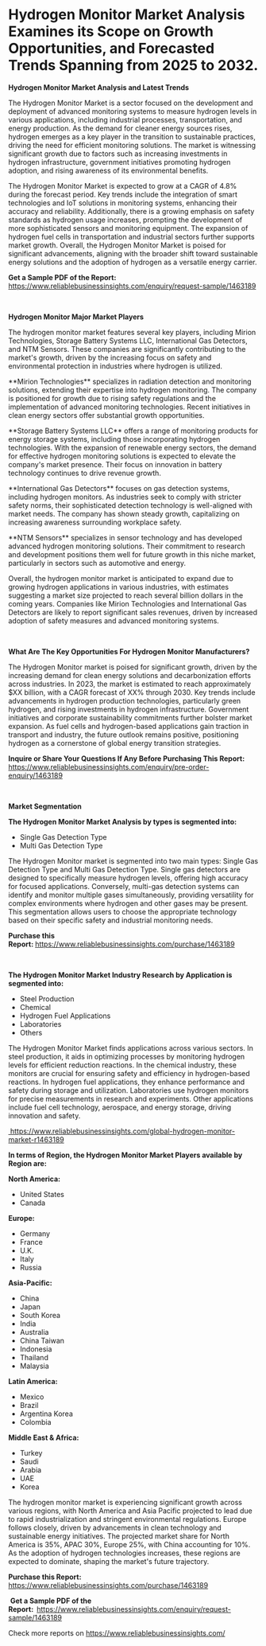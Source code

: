 <p><h1>Hydrogen Monitor Market Analysis Examines its Scope on Growth Opportunities, and Forecasted Trends Spanning from 2025 to 2032.</h1></p><p><strong>Hydrogen Monitor Market Analysis and Latest Trends</strong></p>
<p><p>The Hydrogen Monitor Market is a sector focused on the development and deployment of advanced monitoring systems to measure hydrogen levels in various applications, including industrial processes, transportation, and energy production. As the demand for cleaner energy sources rises, hydrogen emerges as a key player in the transition to sustainable practices, driving the need for efficient monitoring solutions. The market is witnessing significant growth due to factors such as increasing investments in hydrogen infrastructure, government initiatives promoting hydrogen adoption, and rising awareness of its environmental benefits.</p><p>The Hydrogen Monitor Market is expected to grow at a CAGR of 4.8% during the forecast period. Key trends include the integration of smart technologies and IoT solutions in monitoring systems, enhancing their accuracy and reliability. Additionally, there is a growing emphasis on safety standards as hydrogen usage increases, prompting the development of more sophisticated sensors and monitoring equipment. The expansion of hydrogen fuel cells in transportation and industrial sectors further supports market growth. Overall, the Hydrogen Monitor Market is poised for significant advancements, aligning with the broader shift toward sustainable energy solutions and the adoption of hydrogen as a versatile energy carrier.</p></p>
<p><strong>Get a Sample PDF of the Report:&nbsp;</strong> <a href="https://www.reliablebusinessinsights.com/enquiry/request-sample/1463189?utm_campaign=2226&utm_medium=2&utm_source=Github&utm_content=ia&utm_term=18022025&utm_id=hydrogen-monitor">https://www.reliablebusinessinsights.com/enquiry/request-sample/1463189</a></p>
<p>&nbsp;</p>
<p><strong>Hydrogen Monitor Major Market Players</strong></p>
<p><p>The hydrogen monitor market features several key players, including Mirion Technologies, Storage Battery Systems LLC, International Gas Detectors, and NTM Sensors. These companies are significantly contributing to the market's growth, driven by the increasing focus on safety and environmental protection in industries where hydrogen is utilized.</p><p>**Mirion Technologies** specializes in radiation detection and monitoring solutions, extending their expertise into hydrogen monitoring. The company is positioned for growth due to rising safety regulations and the implementation of advanced monitoring technologies. Recent initiatives in clean energy sectors offer substantial growth opportunities.</p><p>**Storage Battery Systems LLC** offers a range of monitoring products for energy storage systems, including those incorporating hydrogen technologies. With the expansion of renewable energy sectors, the demand for effective hydrogen monitoring solutions is expected to elevate the company's market presence. Their focus on innovation in battery technology continues to drive revenue growth.</p><p>**International Gas Detectors** focuses on gas detection systems, including hydrogen monitors. As industries seek to comply with stricter safety norms, their sophisticated detection technology is well-aligned with market needs. The company has shown steady growth, capitalizing on increasing awareness surrounding workplace safety.</p><p>**NTM Sensors** specializes in sensor technology and has developed advanced hydrogen monitoring solutions. Their commitment to research and development positions them well for future growth in this niche market, particularly in sectors such as automotive and energy.</p><p>Overall, the hydrogen monitor market is anticipated to expand due to growing hydrogen applications in various industries, with estimates suggesting a market size projected to reach several billion dollars in the coming years. Companies like Mirion Technologies and International Gas Detectors are likely to report significant sales revenues, driven by increased adoption of safety measures and advanced monitoring systems.</p></p>
<p>&nbsp;</p>
<p><strong>What Are The Key Opportunities For Hydrogen Monitor Manufacturers?</strong></p>
<p><p>The Hydrogen Monitor market is poised for significant growth, driven by the increasing demand for clean energy solutions and decarbonization efforts across industries. In 2023, the market is estimated to reach approximately $XX billion, with a CAGR forecast of XX% through 2030. Key trends include advancements in hydrogen production technologies, particularly green hydrogen, and rising investments in hydrogen infrastructure. Government initiatives and corporate sustainability commitments further bolster market expansion. As fuel cells and hydrogen-based applications gain traction in transport and industry, the future outlook remains positive, positioning hydrogen as a cornerstone of global energy transition strategies.</p></p>
<p><strong>Inquire or Share Your Questions If Any Before Purchasing This Report:</strong> <a href="https://www.reliablebusinessinsights.com/enquiry/pre-order-enquiry/1463189?utm_campaign=2226&utm_medium=2&utm_source=Github&utm_content=ia&utm_term=18022025&utm_id=hydrogen-monitor">https://www.reliablebusinessinsights.com/enquiry/pre-order-enquiry/1463189</a></p>
<p>&nbsp;</p>
<p><strong>Market Segmentation</strong></p>
<p><strong>The Hydrogen Monitor Market Analysis by types is segmented into:</strong></p>
<p><ul><li>Single Gas Detection Type</li><li>Multi Gas Detection Type</li></ul></p>
<p><p>The Hydrogen Monitor market is segmented into two main types: Single Gas Detection Type and Multi Gas Detection Type. Single gas detectors are designed to specifically measure hydrogen levels, offering high accuracy for focused applications. Conversely, multi-gas detection systems can identify and monitor multiple gases simultaneously, providing versatility for complex environments where hydrogen and other gases may be present. This segmentation allows users to choose the appropriate technology based on their specific safety and industrial monitoring needs.</p></p>
<p><strong>Purchase this Report:&nbsp;</strong><a href="https://www.reliablebusinessinsights.com/purchase/1463189?utm_campaign=2226&utm_medium=2&utm_source=Github&utm_content=ia&utm_term=18022025&utm_id=hydrogen-monitor">https://www.reliablebusinessinsights.com/purchase/1463189</a></p>
<p>&nbsp;</p>
<p><strong>The Hydrogen Monitor Market Industry Research by Application is segmented into:</strong></p>
<p><ul><li>Steel Production</li><li>Chemical</li><li>Hydrogen Fuel Applications</li><li>Laboratories</li><li>Others</li></ul></p>
<p><p>The Hydrogen Monitor Market finds applications across various sectors. In steel production, it aids in optimizing processes by monitoring hydrogen levels for efficient reduction reactions. In the chemical industry, these monitors are crucial for ensuring safety and efficiency in hydrogen-based reactions. In hydrogen fuel applications, they enhance performance and safety during storage and utilization. Laboratories use hydrogen monitors for precise measurements in research and experiments. Other applications include fuel cell technology, aerospace, and energy storage, driving innovation and safety.</p></p>
<p><a href="https://www.reliablebusinessinsights.com/global-hydrogen-monitor-market-r1463189?utm_campaign=2226&utm_medium=2&utm_source=Github&utm_content=ia&utm_term=18022025&utm_id=hydrogen-monitor">&nbsp;https://www.reliablebusinessinsights.com/global-hydrogen-monitor-market-r1463189</a></p>
<p><strong>In terms of Region, the Hydrogen Monitor Market Players available by Region are:</strong></p>
<p>
    <p> <strong> North America: </strong>
        <ul>
            <li>United States</li>
            <li>Canada</li>
        </ul>
        </p> 
    <p> <strong> Europe: </strong>
        <ul>
            <li>Germany</li>
            <li>France</li>
            <li>U.K.</li>
            <li>Italy</li>
            <li>Russia</li>
        </ul>
        </p> 
    <p> <strong> Asia-Pacific: </strong>
        <ul>
            <li>China</li>
            <li>Japan</li>
            <li>South Korea</li>
            <li>India</li>
            <li>Australia</li>
            <li>China Taiwan</li>
            <li>Indonesia</li>
            <li>Thailand</li>
            <li>Malaysia</li>
        </ul>
        </p> 
    <p> <strong> Latin America: </strong>
        <ul>
            <li>Mexico</li>
            <li>Brazil</li>
            <li>Argentina Korea</li>
            <li>Colombia</li>
        </ul>
        </p> 
    <p> <strong> Middle East & Africa: </strong>
        <ul>
            <li>Turkey</li>
            <li>Saudi</li>
            <li>Arabia</li>
            <li>UAE</li>
            <li>Korea</li>
        </ul>
    </p>
    </p>
<p><p>The hydrogen monitor market is experiencing significant growth across various regions, with North America and Asia Pacific projected to lead due to rapid industrialization and stringent environmental regulations. Europe follows closely, driven by advancements in clean technology and sustainable energy initiatives. The projected market share for North America is 35%, APAC 30%, Europe 25%, with China accounting for 10%. As the adoption of hydrogen technologies increases, these regions are expected to dominate, shaping the market's future trajectory.</p></p>
<p><strong>Purchase this Report: </strong><a href="https://www.reliablebusinessinsights.com/purchase/1463189?utm_campaign=2226&utm_medium=2&utm_source=Github&utm_content=ia&utm_term=18022025&utm_id=hydrogen-monitor">https://www.reliablebusinessinsights.com/purchase/1463189</a></p>
<p>&nbsp;<strong>Get a Sample PDF of the Report:&nbsp;&nbsp;</strong><a href="https://www.reliablebusinessinsights.com/enquiry/request-sample/1463189?utm_campaign=2226&utm_medium=2&utm_source=Github&utm_content=ia&utm_term=18022025&utm_id=hydrogen-monitor">https://www.reliablebusinessinsights.com/enquiry/request-sample/1463189</a></p>
<p><strong></strong></p>
<p>Check more reports on <a href="https://www.reliablebusinessinsights.com/?utm_campaign=2226&utm_medium=2&utm_source=Github&utm_content=ia&utm_term=18022025&utm_id=hydrogen-monitor">https://www.reliablebusinessinsights.com/</a></p>